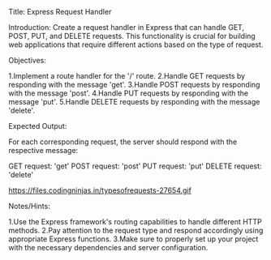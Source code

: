 Title: Express Request Handler

Introduction:
Create a request handler in Express that can handle GET, POST, PUT, and DELETE requests. This functionality is crucial for building web applications that require different actions based on the type of request.

Objectives:

1.Implement a route handler for the '/' route.
2.Handle GET requests by responding with the message 'get'.
3.Handle POST requests by responding with the message 'post'.
4.Handle PUT requests by responding with the message 'put'.
5.Handle DELETE requests by responding with the message 'delete'.

Expected Output:

For each corresponding request, the server should respond with the respective message:

GET request: 'get'
POST request: 'post'
PUT request: 'put'
DELETE request: 'delete'

https://files.codingninjas.in/typesofrequests-27654.gif

Notes/Hints:

1.Use the Express framework's routing capabilities to handle different HTTP methods.
2.Pay attention to the request type and respond accordingly using appropriate Express functions.
3.Make sure to properly set up your project with the necessary dependencies and server configuration.
